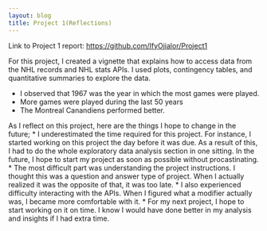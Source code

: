 ```yaml
---
layout: blog
title: Project 1(Reflections)
---
```

Link to Project 1 report: https://github.com/IfyOjialor/Project1

For this project, I created a vignette that explains how to access data from the NHL records and NHL stats APIs. I used plots, contingency tables, and quantitative summaries to explore the data. 

+ I observed that 1967 was the year in which the most games were played.
+ More games were played during the last 50 years
+ The Montreal Canandiens performed better.

As I reflect on this project, here are the things I hope to change in the future;
    * I underestimated the time required for this project. For instance, I started working on this project the day before it was due. As a result of this, I had to do the whole exploratory data analysis section in one sitting. In the future, I hope to start my project as soon as possible without procastinating.
    * The most difficult part was understanding the project instructions. I thought this was a question and answer type of project. When I actually realized it was the opposite of that, it was too late.
    * I also experienced difficulty interacting with the APIs. When I figured what a modifier actually was, I became more comfortable with it.
    * For my next project, I hope to start working on it on time. I know I would have done better in my analysis and insights if I had extra time.
